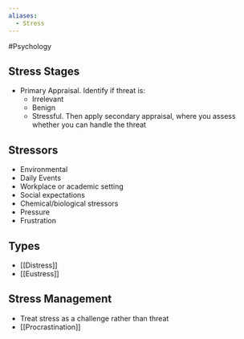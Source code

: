 ```yaml
---
aliases:
  - Stress
---
```

#Psychology 
## Stress Stages
* Primary Appraisal. Identify if threat is:
	* Irrelevant
	* Benign
	* Stressful. Then apply secondary appraisal, where you assess whether you can handle the threat
## Stressors
* Environmental
* Daily Events
* Workplace or academic setting
* Social expectations
* Chemical/biological stressors
* Pressure
* Frustration
## Types
* [[Distress]]
* [[Eustress]]
## Stress Management
* Treat stress as a challenge rather than threat
* [[Procrastination]]